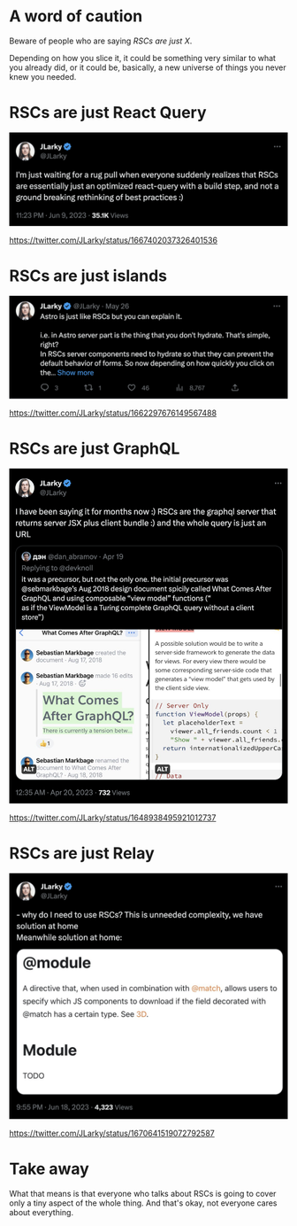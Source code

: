 # A word of caution

Beware of people who are saying _RSCs are just X_.

Depending on how you slice it, it could be something very similar to what you already did, or it could be, basically, a new universe of things you never knew you needed.

# RSCs are just React Query

![RSCs are just React Query](pictures/image.png)

https://twitter.com/JLarky/status/1667402037326401536

# RSCs are just islands

![RSCs are just islands](pictures/image-1.png)

https://twitter.com/JLarky/status/1662297676149567488

# RSCs are just GraphQL

![RSCs are just GraphQL](pictures/image-2.png)

https://twitter.com/JLarky/status/1648938495921012737

# RSCs are just Relay

![RSCs are just Relay](pictures/image-3.png)

https://twitter.com/JLarky/status/1670641519072792587

# Take away

What that means is that everyone who talks about RSCs is going to cover only a tiny aspect of the whole thing. And that's okay, not everyone cares about everything.
